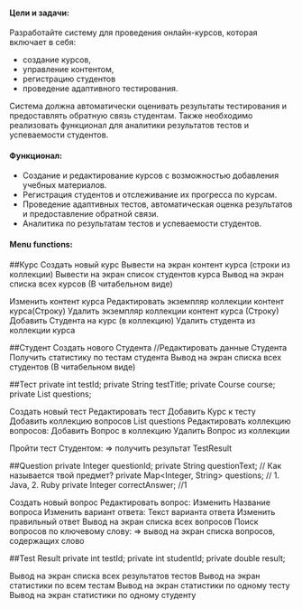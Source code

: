 
#### Цели и задачи:
Разработайте систему для проведения онлайн-курсов, которая
включает в себя:
- создание курсов,
- управление контентом,
- регистрацию студентов
- проведение адаптивного тестирования.

Система должна автоматически оценивать результаты тестирования
и предоставлять обратную связь студентам.
Также необходимо реализовать функционал для аналитики результатов
тестов и успеваемости студентов.

#### Функционал:
- Создание и редактирование курсов с возможностью добавления учебных материалов.
- Регистрация студентов и отслеживание их прогресса по курсам.
- Проведение адаптивных тестов, автоматическая оценка результатов и предоставление обратной связи.
- Аналитика по результатам тестов и успеваемости студентов.

#### Menu functions:
##Курс
Создать новый курс
Вывести на экран контент курса (строки из коллекции)
Вывести на экран список студентов курса
Вывод на экран списка всех курсов (В читабельном виде)

Изменить контент курса
Редактировать экземпляр коллекции контент курса(Строку)
Удалить экземпляр коллекции контент курса (Строку)
Добавить Студента на курс (в коллекцию)
Удалить студента из коллекции курса

##Студент
Создать нового Студента
//Редактировать данные Студента
Получить статистику по тестам студента
Вывод на экран списка всех студентов (В читабельном виде)

##Тест
private int testId;
private String testTitle;
private Course course;
private List<Question> questions;

Создать новый тест
Редактировать тест
Добавить Курс к тесту
Добавить коллекцию вопросов List<Question> questions
Редактировать коллекцию вопросов:
  Добавить Вопрос в коллекцию
  Удалить Вопрос из коллекции

Пройти тест Студентом: => получить результат TestResult

##Question
      private Integer questionId;
      private String questionText; // Как называется твой предмет?
      private Map<Integer, String> questions; // 1. Java, 2. Ruby
      private Integer correctAnswer; //1

Создать новый вопрос
Редактировать вопрос:
  Изменить Название вопроса
  Изменить вариант ответа: Текст варианта ответа
  Изменить правильный ответ
Вывод на экран списка всех вопросов
Поиск вопросов по ключевому слову: => вывод на экран списка вопросов, содержащих слово

##Test Result
        private int testId;
        private int studentId;
        private double result;

Вывод на экран списка всех результатов тестов
Вывод на экран статистики по всем тестам
Вывод на экран статистики по одному тесту
Вывод на экран статистики по одному студенту
